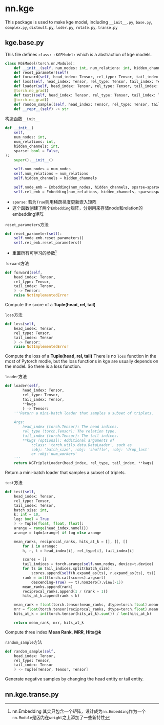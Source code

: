 # nn.kge

This package is used to make kge model, including `__init__.py`, `base.py`, `complex.py`, `distmult.py`, `loder.py`, `rotate.py`, `transe.py`

## kge.base.py
This file defines `class: :KGEModel:` which is a abstraction of kge models.

```python
class KGEModel(torch.nn.Module):
    def __init__(self, num_nodes: int, num_relations: int, hidden_channels: int, sparse: bool = False)
    def reset_parameter(self)
    def forward(self, head_index: Tensor, rel_type: Tensor, tail_index: Tensor) -> Tensor
    def loss(self, head_index: Tensor, rel_type: Tensor, tail_index: Tensor) -> Tensor
    def loader(self, head_index: Tensor, rel_type: Tensor, tail_index: Tensor, **kwargs) -> Tensor
    @torch.no_grad()
    def test((self, head_index: Tensor, rel_type: Tensor, tail_index: Tensor, batch_size: int, k: int = 10, log: bool = True) -> Tuple[float, float, float]
    @torch.no_grad()
    def random_sample((self, head_index: Tensor, rel_type: Tensor, tail_index: Tensor) -> Tuple[Tensor, Tensor, Tensor]
    def __repr__(self) -> str
```

构造函数`__init__`
```python
def __init__(
    self,
    num_nodes: int,
    num_relations: int,
    hidden_channels: int,
    sparse: bool = False,
):
    super().__init__()
        
    self.num_nodes = num_nodes
    self.num_relations = num_relations
    self.hidden_channels = hidden_channels
        
    self.node_emb = Embedding(num_nodes, hidden_channels, sparse=sparse)
    self.rel_emb = Embedding(num_relations, hidden_channels, sparse=sparse)

```
* `sparse`: 若为`True`则用稀疏梯度更新嵌入矩阵
* 这个函数创建了两个`Embedding`矩阵，分别用来存储node和relation的embedding矩阵

`reset_parameters`方法
```python
def reset_parameter(self):
    self.node_emb.reset_parameters()
    self.rel_emb.reset_parameters()
```
* 重置所有可学习的参数[^nn.embedding]

`forward`方法
```python
def forward(self,
    head_index: Tensor,
    rel_type: Tensor,
    tail_index: Tensor,
    ) -> Tensor:
    raise NotImplementedError
```
Compute the score of a **Tuple(head, rel, tail)**

`loss`方法
```python
def loss(self,
    head_index: Tensor,
    rel_type: Tensor,
    tail_index: Tensor
    ) -> Tensor:
    raise NotImplementedError
```
Compute the loss of a **Tuple(head, rel, tail)**
There is no `loss` function in the most of Pytorch modle, but the loss functions in kge are usually depends on the model. So there is a loss function.

`loader`方法
```python
def loader(self,
        head_index: Tensor,
        rel_type: Tensor,
        tail_index: Tensor,
        **kwgs
        ) -> Tensor:
    '''Return a mini-batch loader that samples a subset of triplets.
    
    Args:
        head_index (torch.Tensor): The head indices.
        rel_type (torch.Tensor): The relation type.
        tail_index (torch.Tensor): The tail indices.
        **kwgs (optional): Additional arguments of 
            :class: 'torch.utils.data.DataLoader', such as 
            :obj: 'batch_size', :obj: 'shuffle', :obj: 'drop_last'
            or :obj:'num_workers'
    '''
    return KGTripletLoader(head_index, rel_type, tail_index, **kwgs)
```
Return a mini-batch loader that samples a subset of triplets.

`test`方法
```python
def test(self,
    head_index: Tensor,
    rel_type: Tensor,
    tail_index: Tensor,
    batch_size: int,
    k: int = 10,
    log: bool = True
    ) -> Tuple[float, float, float]:
    arange = range(head_index.numel())
    arange = tqdm(arange) if log else arange

    mean_ranks, reciprocal_ranks, hits_at_k = [], [], []
        for i in arange:
        h, r, t = head_index[i], rel_type[i], tail_index[i]

        scores = []
        tail_indices = torch.arange(self.num_nodes, device=t.device)
        for ts in tail_indices.split(batch_size):
            scores.append(self(h.expand_as(ts), r.expand_as(ts), ts))
        rank = int((torch.cat(scores).argsort(
            descending=True) == t).nonzero().view(-1))
        mean_ranks.append(rank)
        reciprocal_ranks.append(1 / (rank + 1))
        hits_at_k.append(rank < k)

    mean_rank = float(torch.tensor(mean_ranks, dtype=torch.float).mean())
    mrr = float(torch.tensor(reciprocal_ranks, dtype=torch.float).mean())
    hits_at_k = int(torch.tensor(hits_at_k).sum()) / len(hits_at_k)

    return mean_rank, mrr, hits_at_k

```
Compute three index **Mean Rank**, **MRR**, **Hits@k**

`random_sample`方法
```python
def random_sample(self,
    head_index: Tensor,
    rel_type: Tensor,
    tail_index: Tensor
    ) -> Tuple[Tensor, Tensor, Tensor]
```
Generate negative samples by changing the head entity or tail entity.

## nn.kge.transe.py


[^nn.embedding]: nn.Embedding 其实只包含一个矩阵，设计成为`nn.Embedding`作为一个`nn.Module`是因为在`weight`之上添加了一些新特性

